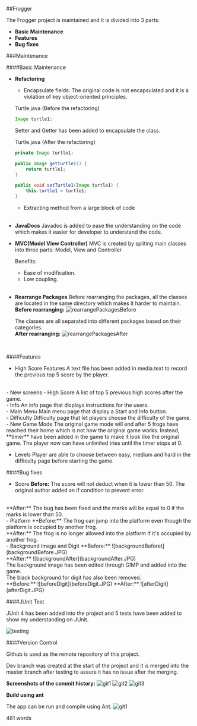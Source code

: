 ##Frogger 

The Frogger project is maintained and it is divided into 3 parts:
- **Basic Maintenance**
- **Features**
- **Bug fixes**

###Maintenance

####Basic Maintenance

- **Refactoring**
    - Encapsulate fields:
    The original code is not encapsulated and it is a violation of key object-oriented principles.

    Turtle.java (Before the refactoring)
    ```java
    Image turtle1;
    ```

    Setter and Getter has been added to encapsulate the class.
    <br />
    
    Turtle.java (After the refactoring)
    ```java
    private Image turtle1;

    public Image getTurtle1() {
		return turtle1;
	}
	
	public void setTurtle1(Image turtle1) {
		this.turtle1 = turtle1;
	}
    ```

    - Extracting method from a large block of code
    <br />
- **JavaDocs**
    Javadoc is added to ease the understanding on the code which makes it easier for developer to understand the code.
    <br />
- **MVC(Model View Controller)**
    MVC is created by spliting main classes into three parts: Model, View and Controller 

    Benefits:
    - Ease of modification.
    - Low coupling.
    <br />
- **Rearrange Packages**
    Before rearranging the packages, all the classes are located in the same directory which makes it harder to maintain.
    \
    **Before rearranging:**
    ![rearrangePackagesBefore](rearrangePackagesBefore.JPG)

    The classes are all separated into different packages based on their categories.
    \
    **After rearranging:**
    ![rearrangePackagesAfter](rearrangePackagesAfter.JPG)

    <br />
####Features

- High Score Features
A text file has been added in media.text to record the previous top 5 score by the player.
<br />
- New screens
    - High Score
    A list of top 5 previous high scores after the game.
    <br /> 
    - Info
    An info page that displays instructions for the users.
    <br />
    - Main Menu
    Main menu page that display a Start and Info button.
    <br />
    - Difficulty
    Difficulty page that let players choose the difficulty of the game.
    <br />
- New Game Mode
The original game mode will end after 5 frogs have reached their home which is not how the original game works. Instead, **timer**  have been added in the game to make it look like the original game. The player now can have unlimited tries until the timer stops at 0.

- Levels 
Player are able to choose between easy, medium and hard in the difficulty page before starting the game.

####Bug fixes

- Score
**Before:**
The score will not deduct when it is lower than 50. The original author added an if condition to prevent error.
<br />
**After:**
The bug has been fixed and the marks will be equal to 0 if the marks is lower than 50.
<br />
- Platform
**Before:**
The frog can jump into the platform even though the platform is occupied by another frog.
<br />
**After:**
The frog is no longer allowed into the platform if it's occupied by another frog.
<br />
- Background Image and Digit
**Before:**
![backgroundBeforet](backgroundBefore.JPG)
<br />
**After:**
![backgroundAfter](backgroundAfter.JPG)
<br />
The background image has been edited through GIMP and added into the game.
<br />
The black background for digit has also been removed.
<br />
**Before:**
![beforeDigit](beforeDigit.JPG)
**After:**
![afterDigit](afterDigit.JPG)

####JUnit Test

JUnit 4 has been added into the project and 5 tests have been added to show my understanding on JUnit.

![testing](testing.JPG)

####Version Control

Github is used as the remote repository of this project.

Dev branch was created at the start of the project and it is merged into the master branch after testing to assure it has no issue after the merging.

**Screenshots of the commit history:**
![git1](git1.JPG)
![git2](git2.JPG)
![git3](git3.JPG)

**Build using ant**

The app can be run and compile using Ant.
![git1](build.JPG)

481 words
